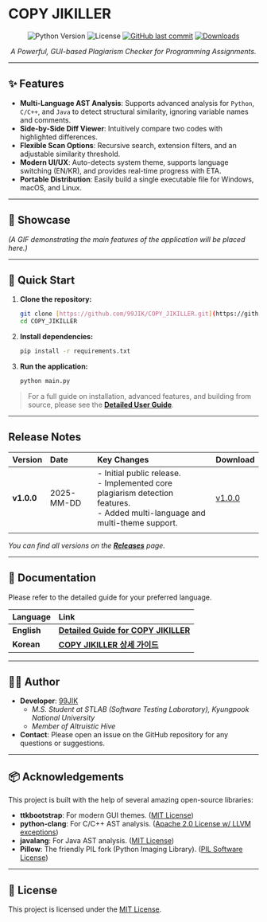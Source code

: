 # COPY JIKILLER

<div align="center">
  
  ![Python Version](https://img.shields.io/badge/python-3.9+-blue.svg)
  ![License](https://img.shields.io/badge/license-MIT-green.svg)
  [![GitHub last commit](https://img.shields.io/github/last-commit/99JIK/COPY_JIKILLER)](https://github.com/99JIK/COPY_JIKILLER/commits/main)
  [![Downloads](https://img.shields.io/github/downloads/99JIK/COPY_JIKILLER/total?label=Downloads&color=blue)](https://github.com/99JIK/COPY_JIKILLER/releases)

  _A Powerful, GUI-based Plagiarism Checker for Programming Assignments._

</div>

---

## ✨ Features

- **Multi-Language AST Analysis**: Supports advanced analysis for `Python`, `C/C++`, and `Java` to detect structural similarity, ignoring variable names and comments.
- **Side-by-Side Diff Viewer**: Intuitively compare two codes with highlighted differences.
- **Flexible Scan Options**: Recursive search, extension filters, and an adjustable similarity threshold.
- **Modern UI/UX**: Auto-detects system theme, supports language switching (EN/KR), and provides real-time progress with ETA.
- **Portable Distribution**: Easily build a single executable file for Windows, macOS, and Linux.

---

## 📸 Showcase

*(A GIF demonstrating the main features of the application will be placed here.)*

<!-- ![Demo GIF](./resource/demo.gif) -->

---

## 🚀 Quick Start

1.  **Clone the repository:**
    ```bash
    git clone [https://github.com/99JIK/COPY_JIKILLER.git](https://github.com/99JIK/COPY_JIKILLER.git)
    cd COPY_JIKILLER
    ```
2.  **Install dependencies:**
    ```bash
    pip install -r requirements.txt
    ```
3.  **Run the application:**
    ```bash
    python main.py
    ```

> For a full guide on installation, advanced features, and building from source, please see the [**Detailed User Guide**](./guide/EN.md).

---

## Release Notes

| Version | Date | Key Changes | Download |
| :--- | :--- | :--- | :--- |
| **v1.0.0** | 2025-MM-DD | - Initial public release.<br>- Implemented core plagiarism detection features.<br>- Added multi-language and multi-theme support. | [v1.0.0](https://github.com/99JIK/COPY_JIKILLER/releases/tag/v1.0.0) |
| | | | |

*You can find all versions on the [**Releases**](https://github.com/99JIK/COPY_JIKILLER/releases) page.*

---

## 📖 Documentation

Please refer to the detailed guide for your preferred language.

| Language | Link |
| :--- | :--- |
| **English** | [**Detailed Guide for COPY JIKILLER**](./guide/EN.md) |
| **Korean** | [**COPY JIKILLER 상세 가이드**](./guide/KR.md) |


---

## 👨‍💻 Author 
-   **Developer**: [99JIK](https://github.com/99JIK)
    -   *M.S. Student at STLAB (Software Testing Laboratory), Kyungpook National University*
    -   *Member of Altruistic Hive*
-   **Contact**: Please open an issue on the GitHub repository for any questions or suggestions.

---

## 📦 Acknowledgements

This project is built with the help of several amazing open-source libraries:

-   **ttkbootstrap**: For modern GUI themes. ([MIT License](https://github.com/israel-dryer/ttkbootstrap/blob/master/LICENSE))
-   **python-clang**: For C/C++ AST analysis. ([Apache 2.0 License w/ LLVM exceptions](https://github.com/llvm/llvm-project/blob/main/LICENSE.TXT))
-   **javalang**: For Java AST analysis. ([MIT License](https://github.com/c2nes/javalang/blob/master/LICENSE.txt))
-   **Pillow**: The friendly PIL fork (Python Imaging Library). ([PIL Software License](https://github.com/python-pillow/Pillow/blob/main/LICENSE))

---

## 📜 License

This project is licensed under the [MIT License](./LICENSE).

